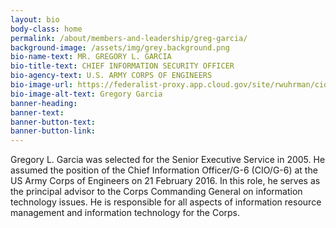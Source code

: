 ```yaml
---
layout: bio
body-class: home
permalink: /about/members-and-leadership/greg-garcia/
background-image: /assets/img/grey.background.png
bio-name-text: MR. GREGORY L. GARCIA
bio-title-text: CHIEF INFORMATION SECURITY OFFICER
bio-agency-text: U.S. ARMY CORPS OF ENGINEERS
bio-image-url: https://federalist-proxy.app.cloud.gov/site/rwuhrman/cio-council/assets/img/bio.garcia.gregory.png
bio-image-alt-text: Gregory Garcia
banner-heading: 
banner-text: 
banner-button-text: 
banner-button-link: 
---
```

Gregory L. Garcia was selected for the Senior Executive Service in 2005. He assumed the position of the Chief Information Officer/G-6 (CIO/G-6) at the US Army Corps of Engineers on 21 February 2016. In this role, he serves as the principal advisor to the Corps Commanding General on information technology issues. He is responsible for all aspects of information resource management and information technology for the Corps.

